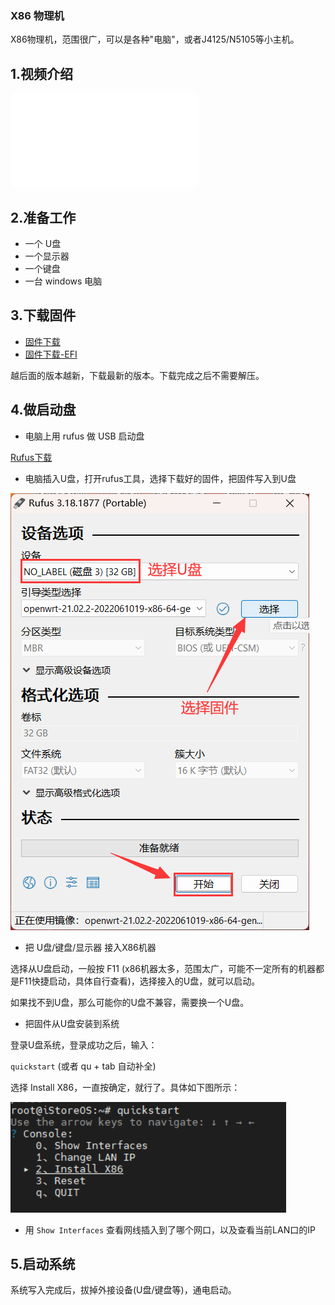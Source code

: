### X86 物理机

X86物理机，范围很广，可以是各种"电脑"，或者J4125/N5105等小主机。

## 1.视频介绍

<iframe src="//player.bilibili.com/player.html?aid=811882019&bvid=BV1p34y1j7Jw&cid=729311389&page=1" scrolling="no" border="0" frameborder="no" framespacing="0" allowfullscreen="true"> </iframe>

## 2.准备工作

* 一个 U盘
* 一个显示器
* 一个键盘
* 一台 windows 电脑

## 3.下载固件

* [固件下载](https://fw.koolcenter.com/iStoreOS/x86_64/)
* [固件下载-EFI](https://fw.koolcenter.com/iStoreOS/x86_64_efi/)

越后面的版本越新，下载最新的版本。下载完成之后不需要解压。

## 4.做启动盘

* 电脑上用 rufus 做 USB 启动盘 

[Rufus下载](https://rufus.ie/zh/)

* 电脑插入U盘，打开rufus工具，选择下载好的固件，把固件写入到U盘

![install.png](./install/install_x86.png)

* 把 U盘/键盘/显示器 接入X86机器

选择从U盘启动，一般按 F11 (x86机器太多，范围太广，可能不一定所有的机器都是F11快捷启动，具体自行查看)，选择接入的U盘，就可以启动。

如果找不到U盘，那么可能你的U盘不兼容，需要换一个U盘。

* 把固件从U盘安装到系统

登录U盘系统，登录成功之后，输入：

`quickstart` (或者 qu + tab 自动补全)

选择 Install X86，一直按确定，就行了。具体如下图所示：

![install.png](./install/install.png)

* 用 `Show Interfaces` 查看网线插入到了哪个网口，以及查看当前LAN口的IP

## 5.启动系统

系统写入完成后，拔掉外接设备(U盘/键盘等)，通电启动。
